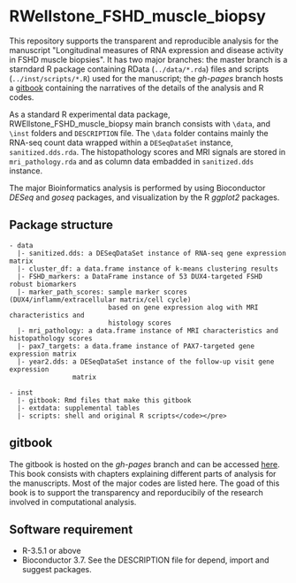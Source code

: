 # RWellstone_FSHD_muscle_biopsy

This repository supports the transparent and reproducible analysis for the manuscript "Longitudinal measures of RNA expression and disease activity in FSHD muscle biopsies".  It has two major branches: the master branch is a starndard R package containing RData (`../data/*.rda`) files and scripts (`../inst/scripts/*.R`) used for the manuscript; the _gh-pages_ branch hosts a [gitbook](https://fredhutch.github.io/RWellstone_FSHD_muscle_biopsy) containing the narratives of the details of the analysis and R codes. 

As a standard R experimental data package, RWEllstone_FSHD_muscle_biopsy main branch consists with `\data`, and `\inst` folders and `DESCRIPTION` file. The `\data` folder contains mainly the RNA-seq count data wrapped within a `DESeqDataSet` instance, `sanitized.dds.rda`. The histopathology scores and MRI signals are stored in `mri_pathology.rda` and as column data embadded in `sanitized.dds` instance.

The major Bioinformatics analysis is performed by using Bioconductor _DESeq_ and _goseq_ packages, and visualization by the R _ggplot2_ packages.

## Package structure
```
- data     
  |- sanitized.dds: a DESeqDataSet instance of RNA-seq gene expression matrix     
  |- cluster_df: a data.frame instance of k-means clustering results 
  |- FSHD_markers: a DataFrame instance of 53 DUX4-targeted FSHD robust biomarkers  
  |- marker_path_scores: sample marker scores (DUX4/inflamm/extracellular matrix/cell cycle) 
                         based on gene expression alog with MRI characteristics and 
                         histology scores
  |- mri_pathology: a data.frame instance of MRI characteristics and histopathology scores
  |- pax7_targets: a data.frame instance of PAX7-targeted gene expression matrix
  |- year2.dds: a DESeqDataSet instance of the follow-up visit gene expression 
                matrix
  
- inst
  |- gitbook: Rmd files that make this gitbook
  |- extdata: supplemental tables
  |- scripts: shell and original R scripts</code></pre>
```  
## gitbook
The gitbook is hosted on the _gh-pages_ branch and can be accessed [here](https://fredhutch.github.io/RWellstone_FSHD_muscle_biopsy). This book consists with chapters explaining different parts of analysis for the manuscripts. Most of the major codes are listed here. The goad of this book is to support the transparency and reporducibily of the research involved in computational analysis. 

## Software requirement
- R-3.5.1 or above
- Bioconductor 3.7. See the DESCRIPTION file for depend, import and suggest packages.
